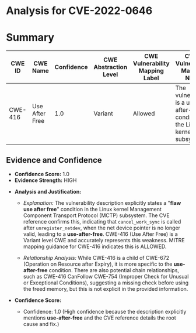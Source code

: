 # Analysis for CVE-2022-0646

# Summary
| CWE ID | CWE Name | Confidence | CWE Abstraction Level | CWE Vulnerability Mapping Label | CWE-Vulnerability Mapping Notes |
|---|---|---|---|---|---|
| CWE-416 | Use After Free | 1.0 | Variant | Allowed | The vulnerability is a use-after-free condition in the Linux kernel MCTP subsystem. |

## Evidence and Confidence

*   **Confidence Score:** 1.0
*   **Evidence Strength:** HIGH

- **Analysis and Justification:**  
  - *Explanation:* The vulnerability description explicitly states a "**flaw use after free**" condition in the Linux kernel Management Component Transport Protocol (MCTP) subsystem. The CVE reference confirms this, indicating that `cancel_work_sync` is called after `unregister_netdev`, when the net device pointer is no longer valid, leading to a **use-after-free**. CWE-416 (Use After Free) is a Variant level CWE and accurately represents this weakness. MITRE mapping guidance for CWE-416 indicates this is ALLOWED.

  - *Relationship Analysis:* While CWE-416 is a child of CWE-672 (Operation on Resource after Expiry), it is more specific to the **use-after-free** condition. There are also potential chain relationships, such as CWE-416 CanFollow CWE-754 (Improper Check for Unusual or Exceptional Conditions), suggesting a missing check before using the freed memory, but this is not explicit in the provided information.

- **Confidence Score:**  
  - Confidence: 1.0 (High confidence because the description explicitly mentions **use-after-free** and the CVE reference details the root cause and fix.)